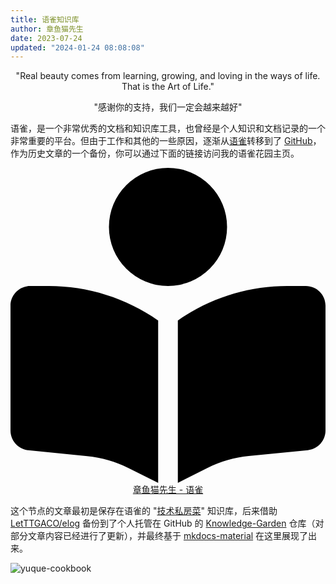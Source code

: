 ```yaml
---
title: 语雀知识库
author: 章鱼猫先生
date: 2023-07-24
updated: "2024-01-24 08:08:08"
---
```


<div class="admonition quote">
  <p align="center">"Real beauty comes from learning, growing, and loving in the ways of life. That is the Art of Life."</p>
  <p align="center">"感谢你的支持，我们一定会越来越好"</p>
</div>

语雀，是一个非常优秀的文档和知识库工具，也曾经是个人知识和文档记录的一个非常重要的平台。但由于工作和其他的一些原因，逐渐从[语雀](https://www.yuque.com/shenweiyan)转移到了 [GitHub](https://github.com/shenweiyan/Knowledge-Garden/)，作为历史文章的一个备份，你可以通过下面的链接访问我的语雀花园主页。

<!--p style="text-align:center"><a href="https://www.yuque.com/shenweiyan" target="_blank">章鱼猫先生 - 语雀</a></p-->

<p align="center">
  <a href="https://www.yuque.com/shenweiyan" class="rounded-button">
      <svg xmlns="http://www.w3.org/2000/svg" viewBox="0 0 512 512"><!--!Font Awesome Free 6.5.1 by @fontawesome - https://fontawesome.com License - https://fontawesome.com/license/free Copyright 2024 Fonticons, Inc.--><path d="M160 96a96 96 0 1 1 192 0A96 96 0 1 1 160 96zm80 152V512l-48.4-24.2c-20.9-10.4-43.5-17-66.8-19.3l-96-9.6C12.5 457.2 0 443.5 0 427V224c0-17.7 14.3-32 32-32H62.3c63.6 0 125.6 19.6 177.7 56zm32 264V248c52.1-36.4 114.1-56 177.7-56H480c17.7 0 32 14.3 32 32V427c0 16.4-12.5 30.2-28.8 31.8l-96 9.6c-23.2 2.3-45.9 8.9-66.8 19.3L272 512z"></path></svg>
      章鱼猫先生 - 语雀
  </a>
</p>


这个节点的文章最初是保存在语雀的 "[技术私房菜](https://www.yuque.com/shenweiyan/cookbook)" 知识库，后来借助 [LetTTGACO/elog](https://github.com/LetTTGACO/elog) 备份到了个人托管在 GitHub 的 [Knowledge-Garden](https://github.com/shenweiyan/Knowledge-Garden) 仓库（对部分文章内容已经进行了更新），并最终基于 [mkdocs-material](https://squidfunk.github.io/mkdocs-material/) 在这里展现了出来。

![yuque-cookbook](https://shub.weiyan.tech/mkdocs/yuque-cookbook.webp)

